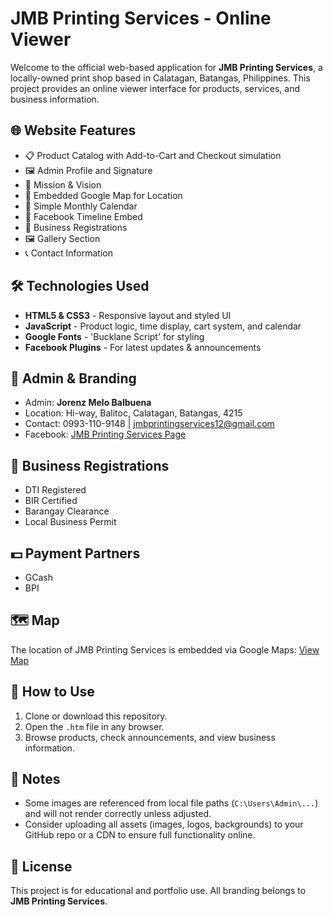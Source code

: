 # JMB Printing Services - Online Viewer

Welcome to the official web-based application for **JMB Printing Services**, a locally-owned print shop based in Calatagan, Batangas, Philippines. This project provides an online viewer interface for products, services, and business information.

## 🌐 Website Features

- 📋 Product Catalog with Add-to-Cart and Checkout simulation
- 🖼️ Admin Profile and Signature
- 🎯 Mission & Vision
- 📍 Embedded Google Map for Location
- 📆 Simple Monthly Calendar
- 📣 Facebook Timeline Embed
- 📑 Business Registrations
- 🖼️ Gallery Section
- 📞 Contact Information

## 🛠 Technologies Used

- **HTML5 & CSS3** - Responsive layout and styled UI
- **JavaScript** - Product logic, time display, cart system, and calendar
- **Google Fonts** - 'Bucklane Script' for styling
- **Facebook Plugins** - For latest updates & announcements

## 📸 Admin & Branding

- Admin: **Jorenz Melo Balbuena**
- Location: Hi-way, Balitoc, Calatagan, Batangas, 4215
- Contact: 0993-110-9148 | jmbprintingservices12@gmail.com
- Facebook: [JMB Printing Services Page](https://web.facebook.com/profile.php?id=61577415907805)

## 📃 Business Registrations

- DTI Registered
- BIR Certified
- Barangay Clearance
- Local Business Permit

## 💵 Payment Partners

- GCash
- BPI

## 🗺️ Map

The location of JMB Printing Services is embedded via Google Maps:
[View Map](https://maps.google.com/maps?q=Balitoc%20Calatagan&t=&z=13&ie=UTF8&iwloc=&output=embed)

## 🚀 How to Use

1. Clone or download this repository.
2. Open the `.htm` file in any browser.
3. Browse products, check announcements, and view business information.

## 📝 Notes

- Some images are referenced from local file paths (`C:\Users\Admin\...`) and will not render correctly unless adjusted.
- Consider uploading all assets (images, logos, backgrounds) to your GitHub repo or a CDN to ensure full functionality online.

## 📌 License

This project is for educational and portfolio use. All branding belongs to **JMB Printing Services**.
